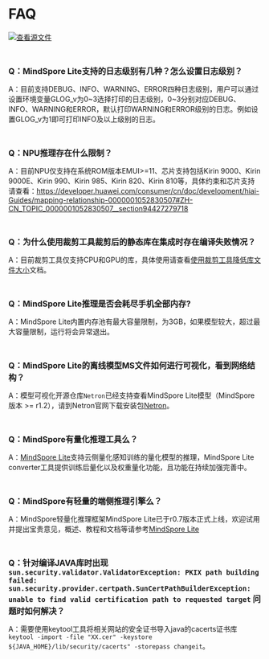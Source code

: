 ﻿# FAQ

[![查看源文件](https://mindspore-website.obs.cn-north-4.myhuaweicloud.com/website-images/r1.7/resource/_static/logo_source.png)](https://gitee.com/mindspore/docs/blob/r1.7/docs/lite/faq/source_zh_cn/faq.md)

<br/>

<font size=3>**Q：MindSpore Lite支持的日志级别有几种？怎么设置日志级别？**</font>

A：目前支持DEBUG、INFO、WARNING、ERROR四种日志级别，用户可以通过设置环境变量GLOG_v为0~3选择打印的日志级别，0~3分别对应DEBUG、INFO、WARNING和ERROR，默认打印WARNING和ERROR级别的日志。例如设置GLOG_v为1即可打印INFO及以上级别的日志。

<br/>

<font size=3>**Q：NPU推理存在什么限制？**</font>

A：目前NPU仅支持在系统ROM版本EMUI>=11、芯片支持包括Kirin 9000、Kirin 9000E、Kirin 990、Kirin 985、Kirin 820、Kirin 810等，具体约束和芯片支持请查看：<https://developer.huawei.com/consumer/cn/doc/development/hiai-Guides/mapping-relationship-0000001052830507#ZH-CN_TOPIC_0000001052830507__section94427279718>

<br/>

<font size=3>**Q：为什么使用裁剪工具裁剪后的静态库在集成时存在编译失败情况？**</font>

A：目前裁剪工具仅支持CPU和GPU的库，具体使用请查看[使用裁剪工具降低库文件大小](https://www.mindspore.cn/lite/docs/zh-CN/r1.7/use/cropper_tool.html)文档。

<br/>

<font size=3>**Q：MindSpore Lite推理是否会耗尽手机全部内存?**</font>

A：MindSpore Lite内置内存池有最大容量限制，为3GB，如果模型较大，超过最大容量限制，运行将会异常退出。

<br/>

<font size=3>**Q：MindSpore Lite的离线模型MS文件如何进行可视化，看到网络结构？**</font>

A：模型可视化开源仓库`Netron`已经支持查看MindSpore Lite模型（MindSpore版本 >= r1.2），请到Netron官网下载安装包[Netron](https://github.com/lutzroeder/netron)。

<br/>

<font size=3>**Q：MindSpore有量化推理工具么？**</font>

A：[MindSpore Lite](https://www.mindspore.cn/lite)支持云侧量化感知训练的量化模型的推理，MindSpore Lite converter工具提供训练后量化以及权重量化功能，且功能在持续加强完善中。

<br/>

<font size=3>**Q：MindSpore有轻量的端侧推理引擎么？**</font>

A：MindSpore轻量化推理框架MindSpore Lite已于r0.7版本正式上线，欢迎试用并提出宝贵意见，概述、教程和文档等请参考[MindSpore Lite](https://www.mindspore.cn/lite)

<br/>

<font size=3>**Q：针对编译JAVA库时出现 `sun.security.validator.ValidatorException: PKIX path building failed: sun.security.provider.certpath.SunCertPathBuilderException: unable to find valid certification path to requested target` 问题时如何解决？**</font>

A：需要使用keytool工具将相关网站的安全证书导入java的cacerts证书库 `keytool -import -file "XX.cer" -keystore ${JAVA_HOME}/lib/security/cacerts" -storepass changeit`。

<br/>